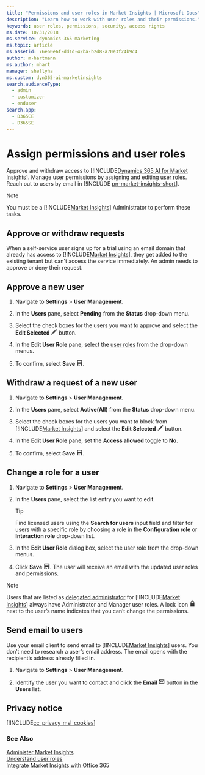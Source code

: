 ```yaml
---
title: "Permissions and user roles in Market Insights | Microsoft Docs"
description: "Learn how to work with user roles and their permissions."
keywords: user roles, permissions, security, access rights
ms.date: 10/31/2018
ms.service: dynamics-365-marketing
ms.topic: article
ms.assetid: 76e60e6f-dd1d-42ba-b2d8-a70e3f24b9c4
author: m-hartmann
ms.author: mhart
manager: shellyha
ms.custom: dyn365-ai-marketinsights
search.audienceType: 
  - admin
  - customizer
  - enduser
search.app: 
  - D365CE
  - D365SE
---
```

# Assign permissions and user roles

Approve and withdraw access to [!INCLUDE[Dynamics 365 AI for Market Insights](../includes/pn-market-insights-long.md)]. Manage user permissions by assigning and editing [user roles](user-roles.md). Reach out to users by email in [!INCLUDE [pn-market-insights-short](../includes/pn-market-insights-short.md)].  
  
> [!NOTE]
>  You must be a [!INCLUDE[Market Insights](../includes/pn-market-insights-short.md)] Administrator to perform these tasks.  
  
## Approve or withdraw requests  
When a self-service user signs up for a trial using an email domain that already has access to [!INCLUDE[Market Insights](../includes/pn-market-insights-short.md)], they get added to the existing tenant but can't access the service immediately. An admin needs to approve or deny their request.

## Approve a new user
  
1.  Navigate to **Settings** > **User Management**.  
  
2.  In the **Users** pane, select **Pending** from the **Status** drop-down menu.  
  
3.  Select the check boxes for the users you want to approve and select the **Edit Selected** ![edit button](media/edit-icon.png "Edit button") button.  
  
4.  In the **Edit User Role** pane, select the [user roles](user-roles.md) from the drop-down menus.  
  
5.  To confirm, select **Save** ![save button](media/save-icon.png "Save button").  

## Withdraw a request of a new user

1.  Navigate to **Settings** > **User Management**.  
  
2.  In the **Users** pane, select **Active(All)** from the **Status** drop-down menu.  
  
3.  Select the check boxes for the users you want to block from [!INCLUDE[Market Insights](../includes/pn-market-insights-short.md)] and select the **Edit Selected** ![edit button](media/edit-icon.png "Edit button") button.  
  
4.  In the **Edit User Role** pane, set the **Access allowed** toggle to **No**.  
  
5.  To confirm, select **Save** ![save button](media/save-icon.png "Save button").  

  
## Change a role for a user  
  
1.  Navigate to **Settings** > **User Management**.  
  
2.  In the **Users** pane, select the list entry you want to edit.
    > [!TIP]
    >  Find licensed users using the **Search for users** input field and filter for users with a specific role by choosing a role in the **Configuration role** or **Interaction role** drop-down list.   
  
3.  In the **Edit User Role** dialog box, select the user role from the drop-down menus.  
  
4.  Click **Save** ![save button](media/save-icon.png "Save button"). The user will receive an email with the updated user roles and permissions.    
  
> [!NOTE]
> Users that are listed as [delegated administrator](delegated-admin.md) for [!INCLUDE[Market Insights](../includes/pn-market-insights-short.md)] always have Administrator and Manager user roles. A lock icon ![lock button](media/lock-icon.png "Lock button") next to the user’s name indicates that you can’t change the permissions.  
  
## Send email to users
  
Use your email client to send email to [!INCLUDE[Market Insights](../includes/pn-market-insights-short.md)] users. You don’t need to research a user’s email address. The email opens with the recipient’s address already filled in.  
  
1.  Navigate to **Settings** > **User Management**.  
  
2.  Identify the user you want to contact and click the **Email** ![send message button in market insights](media/enevelope-icon.png "Send message button in Market Insights") button in the **Users** list.  
  
## Privacy notice  
[!INCLUDE[cc_privacy_msl_cookies](../includes/cc-privacy-market-insights-cookies.md)]  
  
### See Also  
[Administer Market Insights](settings-administration.md)   
[Understand user roles](user-roles.md)   
[Integrate Market Insights with Office 365](manage-licenses.md)
 
